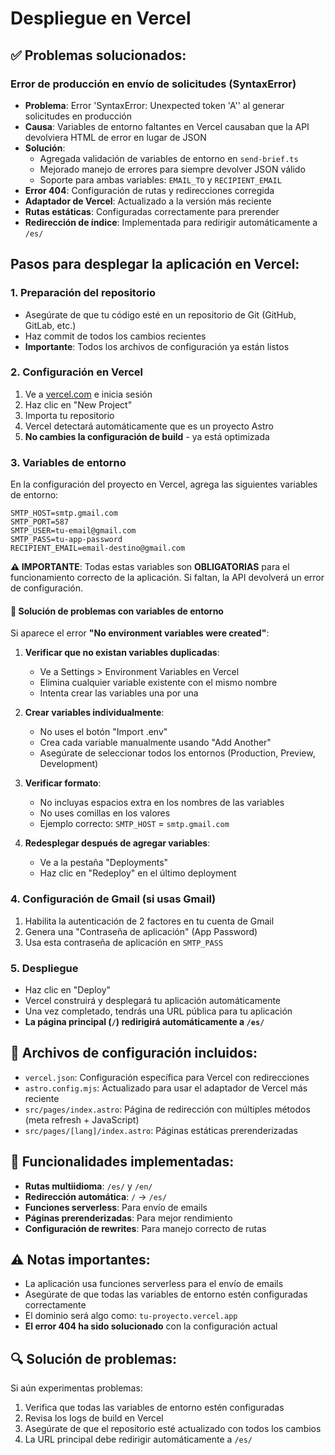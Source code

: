 # Despliegue en Vercel

## ✅ Problemas solucionados:

### Error de producción en envío de solicitudes (SyntaxError)
- **Problema**: Error 'SyntaxError: Unexpected token 'A'' al generar solicitudes en producción
- **Causa**: Variables de entorno faltantes en Vercel causaban que la API devolviera HTML de error en lugar de JSON
- **Solución**: 
  - Agregada validación de variables de entorno en `send-brief.ts`
  - Mejorado manejo de errores para siempre devolver JSON válido
  - Soporte para ambas variables: `EMAIL_TO` y `RECIPIENT_EMAIL`
- **Error 404**: Configuración de rutas y redirecciones corregida
- **Adaptador de Vercel**: Actualizado a la versión más reciente
- **Rutas estáticas**: Configuradas correctamente para prerender
- **Redirección de índice**: Implementada para redirigir automáticamente a `/es/`

## Pasos para desplegar la aplicación en Vercel:

### 1. Preparación del repositorio
- Asegúrate de que tu código esté en un repositorio de Git (GitHub, GitLab, etc.)
- Haz commit de todos los cambios recientes
- **Importante**: Todos los archivos de configuración ya están listos

### 2. Configuración en Vercel
1. Ve a [vercel.com](https://vercel.com) e inicia sesión
2. Haz clic en "New Project"
3. Importa tu repositorio
4. Vercel detectará automáticamente que es un proyecto Astro
5. **No cambies la configuración de build** - ya está optimizada

### 3. Variables de entorno
En la configuración del proyecto en Vercel, agrega las siguientes variables de entorno:

```
SMTP_HOST=smtp.gmail.com
SMTP_PORT=587
SMTP_USER=tu-email@gmail.com
SMTP_PASS=tu-app-password
RECIPIENT_EMAIL=email-destino@gmail.com
```

**⚠️ IMPORTANTE**: Todas estas variables son **OBLIGATORIAS** para el funcionamiento correcto de la aplicación. Si faltan, la API devolverá un error de configuración.

#### 🔧 Solución de problemas con variables de entorno

Si aparece el error **"No environment variables were created"**:

1. **Verificar que no existan variables duplicadas**:
   - Ve a Settings > Environment Variables en Vercel
   - Elimina cualquier variable existente con el mismo nombre
   - Intenta crear las variables una por una

2. **Crear variables individualmente**:
   - No uses el botón "Import .env"
   - Crea cada variable manualmente usando "Add Another"
   - Asegúrate de seleccionar todos los entornos (Production, Preview, Development)

3. **Verificar formato**:
   - No incluyas espacios extra en los nombres de las variables
   - No uses comillas en los valores
   - Ejemplo correcto: `SMTP_HOST` = `smtp.gmail.com`

4. **Redesplegar después de agregar variables**:
   - Ve a la pestaña "Deployments"
   - Haz clic en "Redeploy" en el último deployment

### 4. Configuración de Gmail (si usas Gmail)
1. Habilita la autenticación de 2 factores en tu cuenta de Gmail
2. Genera una "Contraseña de aplicación" (App Password)
3. Usa esta contraseña de aplicación en `SMTP_PASS`

### 5. Despliegue
- Haz clic en "Deploy"
- Vercel construirá y desplegará tu aplicación automáticamente
- Una vez completado, tendrás una URL pública para tu aplicación
- **La página principal (`/`) redirigirá automáticamente a `/es/`**

## 🔧 Archivos de configuración incluidos:
- `vercel.json`: Configuración específica para Vercel con redirecciones
- `astro.config.mjs`: Actualizado para usar el adaptador de Vercel más reciente
- `src/pages/index.astro`: Página de redirección con múltiples métodos (meta refresh + JavaScript)
- `src/pages/[lang]/index.astro`: Páginas estáticas prerenderizadas

## 🚀 Funcionalidades implementadas:
- **Rutas multiidioma**: `/es/` y `/en/`
- **Redirección automática**: `/` → `/es/`
- **Funciones serverless**: Para envío de emails
- **Páginas prerenderizadas**: Para mejor rendimiento
- **Configuración de rewrites**: Para manejo correcto de rutas

## ⚠️ Notas importantes:
- La aplicación usa funciones serverless para el envío de emails
- Asegúrate de que todas las variables de entorno estén configuradas correctamente
- El dominio será algo como: `tu-proyecto.vercel.app`
- **El error 404 ha sido solucionado** con la configuración actual

## 🔍 Solución de problemas:
Si aún experimentas problemas:
1. Verifica que todas las variables de entorno estén configuradas
2. Revisa los logs de build en Vercel
3. Asegúrate de que el repositorio esté actualizado con todos los cambios
4. La URL principal debe redirigir automáticamente a `/es/`